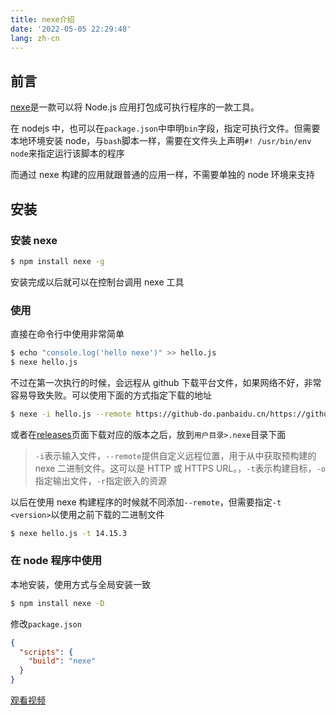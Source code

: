 ```yaml
---
title: nexe介绍
date: '2022-05-05 22:29:48'
lang: zh-cn
---
```


## 前言

[nexe](https://github.com/nexe/nexe)是一款可以将 Node.js 应用打包成可执行程序的一款工具。

在 nodejs 中，也可以在`package.json`中申明`bin`字段，指定可执行文件。但需要本地环境安装 node，与`bash`脚本一样，需要在文件头上声明`#! /usr/bin/env node`来指定运行该脚本的程序

而通过 nexe 构建的应用就跟普通的应用一样，不需要单独的 node 环境来支持

## 安装

### 安装 nexe

```bash
$ npm install nexe -g
```

安装完成以后就可以在控制台调用 nexe 工具

### 使用

直接在命令行中使用非常简单

```bash
$ echo "console.log('hello nexe')" >> hello.js
$ nexe hello.js
```

不过在第一次执行的时候，会远程从 github 下载平台文件，如果网络不好，非常容易导致失败。可以使用下面的方式指定下载的地址

```bash
$ nexe -i hello.js --remote https://github-do.panbaidu.cn/https://github.com/nexe/nexe/releases/download/v3.3.3 -t 14.15.3
```

或者在[releases](https://github.com/nexe/nexe/releases/tag/v3.3.3)页面下载对应的版本之后，放到`用户目录>.nexe`目录下面

> `-i`表示输入文件，`--remote`提供自定义远程位置，用于从中获取预构建的 nexe 二进制文件。这可以是 HTTP 或 HTTPS URL。，`-t`表示构建目标，`-o`指定输出文件，`-r`指定嵌入的资源

以后在使用 nexe 构建程序的时候就不同添加`--remote`，但需要指定`-t <version>`以使用之前下载的二进制文件

```bash
$ nexe hello.js -t 14.15.3
```

### 在 node 程序中使用

本地安装，使用方式与全局安装一致

```bash
$ npm install nexe -D
```

修改`package.json`

```json
{
  "scripts": {
    "build": "nexe"
  }
}
```

[观看视频](https://www.youtube.com/watch?v=ODlYsEITCBM)

